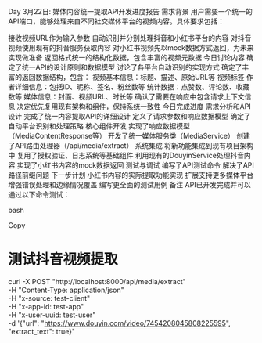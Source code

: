 Day 3月22日:
媒体内容统一提取API开发进度报告
需求背景
用户需要一个统一的API端口，能够处理来自不同社交媒体平台的视频内容。具体要求包括：

接收视频URL作为输入参数
自动识别并分别处理抖音和小红书平台的内容
对抖音视频使用现有的抖音服务获取内容
对小红书视频先以mock数据方式返回，为未来实现做准备
返回格式统一的结构化数据，包含丰富的视频元数据
今日讨论内容
确定了统一API的设计原则和数据模型
讨论了各平台自动识别的实现方式
确定了丰富的返回数据结构，包含：
视频基本信息：标题、描述、原始URL等
视频标签
作者详细信息：包括ID、昵称、签名、粉丝数等
统计数据：点赞数、评论数、收藏数等
媒体信息：封面、视频URL、时长等
确认了需要在响应中包含请求上下文信息
决定优先复用现有架构和组件，保持系统一致性
今日完成进度
需求分析和API设计
完成了统一内容提取API的详细设计
定义了请求参数和响应数据模型
确定了自动平台识别和处理策略
核心组件开发
实现了响应数据模型（MediaContentResponse等）
开发了统一媒体服务类（MediaService）
创建了API路由处理器（/api/media/extract）
系统集成
将新功能集成到现有项目架构中
复用了授权验证、日志系统等基础组件
利用现有的DouyinService处理抖音内容
实现了小红书内容的mock数据返回
测试与调试
编写了API测试命令
解决了API路径前缀问题
下一步计划
小红书内容的实际提取功能实现
扩展支持更多媒体平台
增强错误处理和边缘情况覆盖
编写更全面的测试用例
备注
API已开发完成并可以通过以下命令测试：

bash

Copy
# 测试抖音视频提取
curl -X POST "http://localhost:8000/api/media/extract" \
  -H "Content-Type: application/json" \
  -H "x-source: test-client" \
  -H "x-app-id: test-app" \
  -H "x-user-uuid: test-user" \
  -d '{"url": "https://www.douyin.com/video/7454208045808225595", "extract_text": true}'




